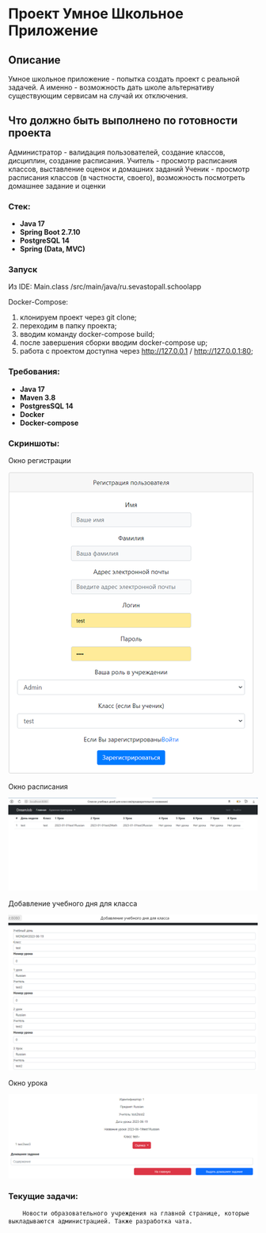 # Проект Умное Школьное Приложение

## Описание
Умное школьное приложение - попытка создать проект с реальной задачей. А именно - возможность дать школе альтернативу существующим сервисам на случай их отключения. 

## Что должно быть выполнено по готовности проекта
Администратор - валидация пользователей, создание классов, дисциплин, создание расписания.
Учитель - просмотр расписания классов, выставление оценок и домашних заданий
Ученик - просмотр расписания классов (в частности, своего), возможность посмотреть домашнее задание и оценки

### Стек:
- **Java 17**
- **Spring Boot 2.7.10**
- **PostgreSQL 14**
- **Spring (Data, MVC)**

### Запуск
Из IDE: Main.class /src/main/java/ru.sevastopall.schoolapp

Docker-Compose:
1. клонируем проект через git clone; 
2. переходим в папку проекта;
3. вводим команду docker-compose build;
4. после завершения сборки вводим docker-compose up;
5. работа с проектом доступна через http://127.0.0.1 / http://127.0.0.1:80;

### Требования:
- **Java 17**
- **Maven 3.8**
- **PostgresSQL 14**
- **Docker**
- **Docker-compose**

### Скриншоты:
Окно регистрации


![](src//main/resources/static/Register.png)

Окно расписания


![](src//main/resources/static/ClassesSchedule.png)

Добавление учебного дня для класса


![](src/main/resources/static/createClassDay.png)

Окно урока 

![](src/main/resources/static/LessonScreen.png)

### Текущие задачи:
        Новости образовательного учреждения на главной странице, которые выкладываются администрацией. Также разработка чата. 
